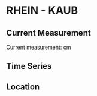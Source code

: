 # RHEIN - KAUB

## Current Measurement

Current measurement: <Value topic="rivers/pegel-online/RHEIN/KAUB/measurementValue"/> cm

## Time Series

<TimeSeries topic="rivers/pegel-online/RHEIN/KAUB/measurementValue" period="week" />

## Location

<WorldMap>
  <Marker lat="50.08543848618328" lon="7.764961728401987" labelTopic="rivers/pegel-online/RHEIN/KAUB" />
</WorldMap>
